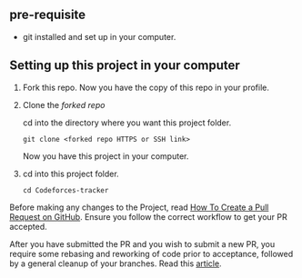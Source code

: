 ## pre-requisite

+ git installed and set up in your computer.

## Setting up this project in your computer

1. Fork this repo. Now you have the copy of this repo in your profile.

2. Clone the *forked repo*

    cd into the directory where you want this project folder.

    ```
    git clone <forked repo HTTPS or SSH link>
    ```

    Now you have this project in your computer.

3. cd into this project folder.

    ```
    cd Codeforces-tracker
    ```

Before making any changes to the Project, read [How To Create a Pull Request on GitHub](https://www.digitalocean.com/community/tutorials/how-to-create-a-pull-request-on-github). Ensure you follow the correct workflow to get your PR accepted.

After you have submitted the PR and you wish to submit a new PR, you require some rebasing and reworking of code prior to acceptance, followed by a general cleanup of your branches. Read this [article](https://www.digitalocean.com/community/tutorials/how-to-rebase-and-update-a-pull-request).